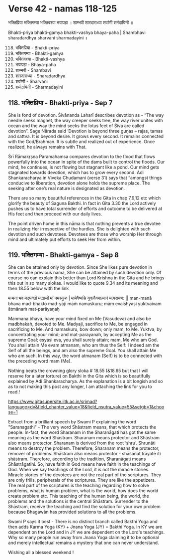 # Verse 42 - namas 118-125 

भक्तिप्रिया भक्तिगम्या भक्तिवश्या भयापहा ।
शाम्भवी शारदाराध्या शर्वाणी शर्मदायिनी ॥ 

Bhakti-priya bhakti-gamya bhakti-vashya bhaya-paha |
Shambhavi sharadardhya sharvani sharmadayini ॥

118. भक्तिप्रिया - Bhakti-priya
119. भक्तिगम्या - Bhakti-gamya
120. भक्तिवश्या - Bhakti-vashya
121. भयापहा - Bhaya-paha
122. शाम्भवी - Shambavi
123. शारदाराध्या - Sharadardhya
124. शर्वाणी - Sharvani
125. शर्मदायिनी - Sharmadayini

## 118. भक्तिप्रिया - Bhakti-priya - Sep 7

She is fond of devotion. Śivānanda Laharī describes devotion as - “The way needle seeks magnet, the way creeper seeks tree, the way river unites with ocean and the way the mind seeks the lotus feet of Śiva are called devotion”. Sage Nārada said ‘Devotion is beyond three guṇas – rajas, tamas and sattva. It is beyond desire. It grows every second. It remains connected with the God/Brahman. It is subtle and realized out of experience. Once realized, he always remains with That.

Śrī Rāmakṛṣṇa Paramahamsa compares devotion to the flood that flows powerfully into the ocean in spite of the dams built to control the floods. Our mind, he continues, is not flowing but stagnant like a pond. Our mind gets stagnated towards devotion, which has to grow every second. Adi Shankaracharya in Viveka Chudamani (verse 31) says that “amongst things conducive to liberation, devotion alone holds the supreme place. The seeking after one’s real nature is designated as devotion.

There are so many beautiful references in the Gita in chap 7,9,12 etc which glorify the beauty of Saguna Bakthi. In fact in Gita 3.30 the Lord actively pushes us to have total surrender of efforts and outcome to be delivered at His feet and then proceed with our daily lives. 

The point driven home in this nāma is that nothing prevents a true devotee in realizing Her irrespective of the hurdles. She is delighted with such devotion and such devotees. Devotees are those who worship Her through mind and ultimately put efforts to seek Her from within.   
 
## 119. भक्तिगम्या - Bhakti-gamya - Sep 8 

She can be attained only by devotion. Since She likes pure devotion in terms of the previous nama, She can be attained by such devotion only. Of course no can explain this better than Lord Krishna in the Gita and he brings this out in so many slokas. I would like to quote 9.34 and its meaning and then 18.55 below with the link

मन्मना भव मद्भक्तो मद्याजी मां नमस्कुरु | मामेवैष्यसि युक्त्वैवमात्मानं मत्परायण: ||
man-manā bhava mad-bhakto mad-yājī māṁ namaskuru; mām evaiṣhyasi yuktvaivam ātmānaṁ mat-parāyaṇaḥ

Manmana bhava, have your mind fixed on Me (Vasudeva) and also be madbhakah, devoted to Me. Madyaji, sacrifice to Me, be engaged in sacrificing to Me. And namaskuru, bow down; only mam, to Me. Yuktva, by concentrating your mind; and mat-parayanah, by accepting Me as the supreme Goal; esyasi eva, you shall surely attain; mam, Me who am God. You shall attain Me evam atmanam, who am thus the Self: I indeed am the Self of all the beings, and am also the supreme Goal. You shall attain Me who am such. In this way, the word atmanam (Self) is to be connected with the preceding word mam (Me). 

Nothing beats the crowning glory sloka # 18.55 (&18.65 but that I will reserve for a later torture) on Bakthi in the Gita which is so beautifully explained by Adi Shankaracharya. As the explanation is a bit longish and so as to not making this post any longer, I am attaching the link for you to read.!

https://www.gitasupersite.iitk.ac.in/srimad?language=dv&field_chapter_value=18&field_nsutra_value=55&setgb=1&choose=1

Extract from a brilliant speech by Swami P explaining the word "Saranagathi" - The very word Shāstram means, that which protects the people. In-fact, the word Sharanam in the Sharanāgati has got the same meaning as the word Shāstram. Sharanam means protector and Shāstram also means protector. Sharanam is derived from the root ‘shru’. Shrunāti means to destroy the problem. Therefore, Sharanam means the protector, remover of problems. Shāstram also means protector - shāsanāt trāyatē iti shāstram. Therefore, according to the tradition, Sharanāgati means Shāstrāgatihi. So, have faith in God means have faith in the teachings of God. When we say teachings of the Lord, it is not the miracle stories. Miracle stories of the devotees are not the real part of the scriptures. They are only frills, peripherals of the scriptures. They are like the appetizers. The real part of the scriptures is the teaching regarding how to solve problems, what is human problem, what is the world, how does the world create problem etc. This teaching of the human being, the world, the problems and the solutions is the central Shāstram. Surrender to the Shāstram, receive the teaching and find the solution for your own problem because Bhagawān has provided solutions to all the problems.

Swami P says it best - There is no distinct branch called  Bakthi Yoga and then adds Karma Yoga (KY)  + Jnana Yoga (JY)  = Bakthi Yoga. In KY we are dependent on the Lord and in JY we are dependent on the Lord's teachings. Why so many people run away from Jnana Yoga claiming it to be optional and merely intellectual remains a mystery that one can never understand. 

Wishing all a blessed weekend !





